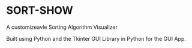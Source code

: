 # SORT-SHOW
 A customizeavle Sorting Algorithm Visualizer 
 
 Built using Python and the Tkinter GUI Library in Python for the GUI App.
